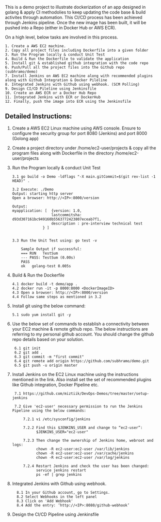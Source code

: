 This is a demo project to illustrate dockerization of an app designed in golang & apply CI methodolies to keep updating the code base & build activites through automation. This CI/CD process has been achieved through Jenkins pipeline. Once the new image has been built, it will be pushed into a Repo (either in Docker Hub or AWS ECR).

On a high level, below tasks are involved in this process.
  
    1. Create a AWS EC2 machine.
    2. Copy all project files including Dockerfile into a given folder
    3. Run the Program locally & conduct Unit Test
    4. Build & Run the Dockerfile to validate the application
    5. Install git & established github integration with the code repo 
    6. Push/Pull all the project files into the Github repo (subhramo/demo)
    7. Install Jenkins on AWS EC2 machine along with recommended plugins along with Github Integration & Docker Pileline
    8. Integrated Jenkins with Github using webhook. (SCM Polling)
    9. Design CI/CD Pileline using Jenkinsfile
    10. Create an AWS ECR or a Docker Hub Repo
    11. Integrated Jenkins with ECR or DockerHub
    12. Finally, push the image into ECR using the Jenkinsfile
    

## Detailed Instructions:

1. Create a AWS EC2 Linux machine using AWS console. Ensure to configure the security group for port 8080 (Jenkins) and port 8000 (Golong app)

2. Create a project directory under /home/ec2-user/projects & copy all the program files along with Dockerfile in the directory /home/ec2-user/projects

3. Run the Program locally & conduct Unit Test

       3.1 go build -o Demo -ldflags "-X main.gitCommit=$(git rev-list -1 HEAD)" .
       
       3.2 Execute: ./Demo
       Output: starting http server
       Open a browser: http://<IP>:8000/version
       
       Output:
       myapplication: [  {version: 1.0,
                         lastcommitsha: d93d307161bc949160b5563772423807eceab7f1,
                         description : pre-interview technical test
                     } ]
       
       
       3.3 Run the Unit Test using: go test -v
           
           Sample Output if successful:
           === RUN   TestSum
           --- PASS: TestSum (0.00s)
           PASS
           ok  	golang-test	0.005s

4. Build & Run the Dockerfile

       4.1 docker build -t demo/app .
       4.2 docker run -it -p 8000:8000 <DockerImageID>
       4.3 Open a browser: http://<IP>:8000/version
       4.4 Follow same steps as mentioned in 3.2
       
5. Install git using the below command:
      
       5.1 sudo yum install git -y

6. Use the below set of commands to establish a connectivity between your EC2 machine & remote github repo. The below instructions are referring to my personal github account. You should change the github repo details based on your solution.

        6.1 git init
        6.2 git add .
        6.3 git commit -m "first commit"
        6.4 git remote add origin https://github.com/subhramo/demo.git
        6.5 git push -u origin master
        
7. Install Jenkins on the EC2 Linux machine using the instructions mentioned in the link. Also install set the set of recommended plugins like Github integration, Docker Pipeline etc.

        7.1 https://github.com/miztiik/DevOps-Demos/tree/master/setup-jenkins
        
        7.2 Give 'ec2-user' necessary permission to run the Jenkins Pipeline using the below commands:
            
            7.2.1 vi /etc/sysconfig/jenkins
            
            7.2.2 Find this $JENKINS_USER and change to “ec2-user”:
                  $JENKINS_USER="ec2-user"
            
            7.2.3 Then change the ownership of Jenkins home, webroot and logs:
                  chown -R ec2-user:ec2-user /var/lib/jenkins
                  chown -R ec2-user:ec2-user /var/cache/jenkins
                  chown -R ec2-user:ec2-user /var/log/jenkins
            
            7.2.4 Restart Jenkins and check the user has been changed:
                  service jenkins restart
                  ps -ef | grep jenkins
                  
8. Integrated Jenkins with Github using webhook.

         8.1 In your Github account, go to Settings.
         8.2 Select Webhooks in the left panel
         8.3 Click on 'Add Webhook'
         8.4 Add the entry: ‘http://<IP>:8080/github-webhook’
         
9. Design the CI/CD Pipeline using Jenkinsfile

